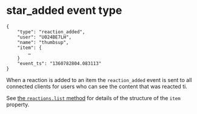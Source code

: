 # star_added event type

	{
		"type": "reaction_added",
		"user": "U024BE7LH",
		"name": "thumbsup",
		"item": {
			…
		}
		"event_ts": "1360782804.083113"
	}

When a reaction is added to an item the `reaction_added` event is sent to all connected
clients for users who can see the content that was reacted ti.

See [the `reactions.list` method](/methods/reactions.list) for details of the
structure of the `item` property.
